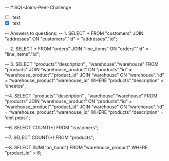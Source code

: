 -- # SQL-Joins-Peer-Challenge

- [ ] text
- [x] text

-- Answers to questions:
-- 1. 
SELECT * FROM "customers" JOIN "addresses" ON "customers"."id" = "addresses"."id";

-- 2. 
SELECT * FROM "orders" JOIN "line_items" ON "orders"."id" = "line_items"."id";

-- 3.
SELECT “products”.“description” , “warehouse”.“warehouse” FROM “products”
JOIN “warehouse_product” ON “products”.“id” = “warehouse_product”.“product_id” JOIN “warehouse”
ON “warehouse”.“id” = “warehouse_product”.“warehouse_id” WHERE “products”.“description” = ‘cheetos’  ;

--4. 
SELECT “products”.“description” , “warehouse”.“warehouse” FROM “products”
JOIN “warehouse_product” ON “products”.“id” = “warehouse_product”.“product_id” JOIN “warehouse”
ON “warehouse”.“id” = “warehouse_product”.“warehouse_id” WHERE “products”.“description” = ‘diet pepsi’  ;

--6.
SELECT COUNT(*) FROM "customers";

--7. 
SELECT COUNT(*) FROM "products";

--8. 
SELECT SUM("on_hand") FROM "warehouse_product" WHERE "product_id" = 6;
